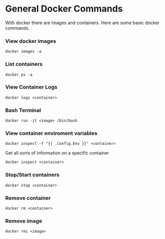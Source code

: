 # General Docker Commands

With docker there are images and containers. Here are some basic docker commands.

### View docker images

`docker images -a`

### List containers

`docker ps -a`

### View Container Logs

`docker logs <container>`

### Bash Terminal

`docker run -it <image> /bin/bash`

### View container enviroment variables

`docker inspect -f "{{ .Config.Env }}" <container>`

Get all sorts of information on a specific container

`docker inspect <container>`

### Stop/Start containers

`docker stop <container>`

### Remove container

`docker rm <container>`

### Remove image

`docker rmi <image>`

